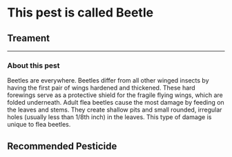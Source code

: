 # This pest is called **Beetle**

## Treament
____________________________________________________________________________________________________________________
### About this pest
Beetles are everywhere. Beetles differ from all other winged insects by having the first pair of wings hardened and thickened. These hard forewings serve as a protective shield for the fragile flying wings, which are folded underneath. Adult flea beetles cause the most damage by feeding on the leaves and stems. They create shallow pits and small rounded, irregular holes (usually less than 1/8th inch) in the leaves. This type of damage is unique to flea beetles.
## Recommended Pesticide
